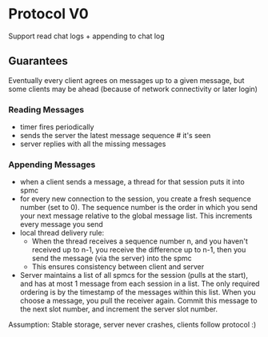 # Protocol V0

Support read chat logs + appending to chat log

## Guarantees

Eventually every client agrees on messages up to a given message, but some
clients may be ahead (because of network connectivity or later login)

### Reading Messages
- timer fires periodically
- sends the server the latest message sequence # it's seen
- server replies with all the missing messages

### Appending Messages
- when a client sends a message, a thread for that session puts it into spmc
- for every new connection to the session, you create a fresh sequence number (set to 0). The sequence number is the order in which you send your next message relative to the global message list. This increments every message you send
- local thread delivery rule:
    - When the thread receives a sequence number n, and you haven't received up to n-1, you receive the difference up to n-1, then you send the message (via the server) into the spmc
    - This ensures consistency between client and server
- Server maintains a list of all spmcs for the session (pulls at the start), and has at most 1 message from each session in a list. The only required ordering is by the timestamp of the messages within this list. When you choose a message, you pull the receiver again. Commit this message to the next slot number, and increment the server slot number.

Assumption: Stable storage, server never crashes, clients follow protocol :)
